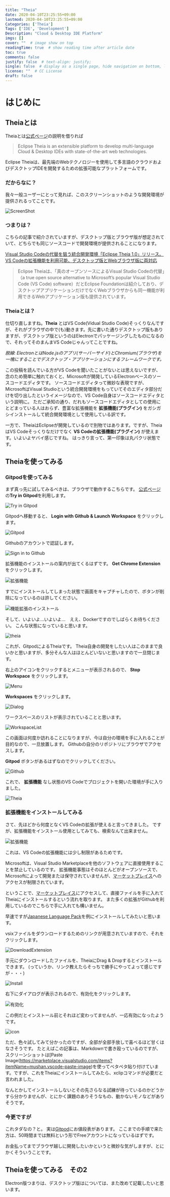```yaml
---
title: "Theia"
date: 2020-04-10T23:25:55+09:00
lastmod: 2020-04-10T23:25:55+09:00
Categories: ['Theia']
Tags: ['IDE', 'Development']
Description: "Cloud & Desktop IDE Platform"
imgs: []
cover: ""  # image show on top
readingTime: true  # show reading time after article date
toc: true
comments: false
justify: false  # text-align: justify;
single: false  # display as a single page, hide navigation on bottom, like as about page.
license: ""  # CC License
draft: false
---
```


# はじめに
## Theiaとは

Theiaとは[公式ページ](https://theia-ide.org/)の説明を借りれば

> Eclipse Theia is an extensible platform to develop multi-language Cloud & Desktop IDEs with state-of-the-art web technologies.


Eclipse Theiaは、最先端のWebテクノロジーを使用して多言語のクラウドおよびデスクトップIDEを開発するための拡張可能なプラットフォームです。

### だからなに？

我々一般ユーザーにとって見れば、このスクリーンショットのような開発環境が提供されるってことです。

![ScreenShot](assets/2020-04-10-23-54-22.png)

### つまりは？

こちらの記事で紹介されていますが、デスクトップ版とブラウザ版が想定されていて、どちらでも同じソースコードで開発環境が提供されることになります。

[Visual Studio Codeの代替を狙う統合開発環境「Eclipse Theia 1.0」リリース。VS Codeの拡張機能を利用可能、デスクトップ版とWebブラウザ版に両対応](
https://www.publickey1.jp/blog/20/visual_studio_codeeclipse_theia_10vs_codeweb.html
)

> Eclipse Theiaは、「真のオープンソースによるVisual Studio Codeの代替」（a true open source alternative to Microsoft’s popular Visual Studio Code (VS Code) software）だとEclipse Foundationは紹介しており、デスクトップアプリケーションだけでなくWebブラウザからも同一機能が利用できるWebアプリケーション版も提供されています。


### Theiaとは？

仕切り直しますね。**Theia** とはVS Code(Vidual Studio Code)そっくりなんですが、それがブラウザの中で(も)動きます。先に書いた通りデスクトップ版もありますが、デスクトップ版というのはElectronでパッケージングしたものになるので、それってそのまんまVS Codeじゃんってことですね。

*脱線: ElectronとはNode.jsのアプリ(サーバーサイド)とChromium(ブラウザ)を一塊にすることでデスクトップ・アプリケーションにするフレームワークです。*

この投稿を読んでいる方がVS Codeを聞いたことがないとは思えないですが、念のため簡単に触れておくと、Microsoftが開発しているElectronベースのソースコードエディタです。
ソースコードエディタって微妙な表現ですが、MicrosoftはVisual Studioという統合開発環境をもっていてそのエディタ部分だけを切り出したというイメージなので、VS Code自身はソースコードエディタという説明に。
ただご承知の通り、だれもソースコードエディタとしての使用にとどまっている人はおらず、豊富な拡張機能を **拡張機能(プラグイン)** をガシガシインストールして統合開発環境として使用している訳です。

一方で、TheiaはEclipseが開発しているので別物ではあります。ですが、TheiaはVS Codeそっくりなだけでなく **VS Codeの拡張機能(プラグイン)** が使えます。いよいよヤバイ感じですね。
はっきり言って、第一印象は丸パクリ状態です。



## Theiaを使ってみる

### Gitpodを使ってみる

まず真っ先に試してみるべきは、ブラウザで動作するこちらです。
[公式ページ](https://theia-ide.org/)の**Try in Gitpod**を利用します。

![Try in Gitpod](assets/2020-04-11-00-22-21.png)

Gitpodへ移動すると、 **Login with Github & Launch Workspace** をクリックします。

![Gitpod](assets/2020-04-11-00-49-55.png)

Githubのアカウントで認証します。

![Sign in to Github](assets/2020-04-11-00-51-39.png)

拡張機能のインストールの案内が出てくるはずです。 **Get Chrome Extension** をクリックします。

![拡張機能](assets/2020-04-11-00-58-05.png)

すでにインストールしてしまった状態で画面をキャプチャしたので、ボタンが削除になっているのは許してください。

![機能拡張のインストール](assets/2020-04-11-00-59-47.png)

そして、いよいよ...いよいよ...　ええ、Dockerですのでしばらくお待ちください。
こんな状態になっていると思います。

![theia](assets/2020-04-11-01-10-33.png)

これが、GitpodによるTheiaです。
Theia自身の開発をしたい人はこのままで良いかと思いますが、多分そんな人はほとんどいないと思いますので一旦閉じます。

右上のアイコンをクリックするとメニューが表示されるので、 **Stop Workspace** をクリックします。

![Menu](assets/2020-04-11-01-22-20.png)

**Workspaces** をクリックします。

![Dialog](assets/2020-04-11-01-23-35.png)

ワークスペースのリストが表示されていることと思います。

![WorkspaceList](assets/2020-04-11-01-34-07.png)

この画面は何度か訪れることになりますが、今は自分の環境を手に入れることが目的なので、一旦放置します。
Githubの自分のリポジトリにブラウザでアクセスします。

**Gitpod** ボタンがあるはずなのでクリックしてください。

![Github](assets/2020-04-11-01-38-44.png)

これで、 **拡張機能** なし状態のVS Codeでプロジェクトを開いた環境が手に入りました。

![Theia](assets/2020-04-11-01-51-04.png)

### 拡張機能をインストールしてみる

さて、先ほどから何度となくVS Codeの拡張が使えると言ってきました。
ですが、拡張機能をインストール使用としてみても、検索なんて出来ません。

![拡張機能](assets/2020-04-11-02-01-26.png)

これは、VS Codeの拡張機能には少し制限があるためです。

Microsoftは、Visual Studio Marketplaceを他のソフトウェアに直接使用することを禁止しているのです。
拡張機能事態はそのほとんどがオープンソースで、Microsoftによって開発または保守されていませんが、[マーケットプレイス](https://marketplace.visualstudio.com/vscode)へのアクセスが制限されています。

ということで、[マーケットプレイス](https://marketplace.visualstudio.com/vscode)にアクセスして、直接ファイルを手に入れてTheiaにインストールするという流れを取ります。
また多くの拡張がGithubを利用しているのでこちらで手に入れても構いません。

早速ですが[Japanese Language Pack](https://marketplace.visualstudio.com/items?itemName=MS-CEINTL.vscode-language-pack-ja)を例にインストールしてみたいと思います。

vsixファイルをダウンロードするためのリンクが用意されていますので、それをクリックします。

![DownloadExtension](assets/2020-04-11-02-41-49.png)

手元にダウンロードしたファイルを、TheiaにDrag & Dropするとインストールできます。
(っていうか、リンク教えたらそっちで勝手にやってよって感じですが・・・)

![Install](assets/2020-04-11-02-43-08.png)

右下にダイアログが表示されるので、有効化をクリックします。

![有効化](assets/2020-04-11-02-41-15.png)

この例だとインストール前とそれほど変わってませんが、一応有効になったようです。

![icon](assets/2020-04-11-02-45-45.png)

ただ、色々試してみて分かったのですが、全部が全部手放しで喜べるほど甘くはなさそうです。
たとえばこの記事は、Markdownで書き殴っているのですが、スクリーンショットは[Paste Image(https://marketplace.visualstudio.com/items?itemName=mushan.vscode-paste-image)を使ってベタペタ貼り付けています。ですが、これをTheiaにインストールしてみたら、xclipコマンドが必要だと言われました。

なんとかしてインストールしないとその先さらなる試練が待っているのかどうかすら分かりませんが、とにかく課題のありそうなもの、動かないモノなどがありそうです。


### 今更ですが

これタダなの？と。
実は[Gitpod](https://www.gitpod.io/pricing/)にお値段表があります。
ここまでの手順で来た方は、50時間までは無料という形でFreeアカウントになっているはずです。

お金払ってまでブラウザ越しに開発したいかというと微妙な気がしますが、とにかくそういうことです。

## Theiaを使ってみる　その2

Electron版つまりは、デスクトップ版はについては、また改めて記載したいと思います。
